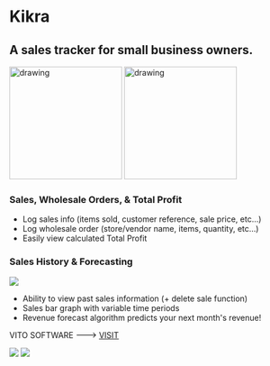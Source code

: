 # Kikra
## A sales tracker for small business owners.

<img src="https://user-images.githubusercontent.com/25287442/228870512-7853526f-3572-4440-8ba4-61fa1a1d892f.png" alt="drawing" width="200"/>
<img src="[https://user-images.githubusercontent.com/25287442/228870512-7853526f-3572-4440-8ba4-61fa1a1d892f.png](https://user-images.githubusercontent.com/25287442/228870592-67978c76-aae7-4599-94fa-e60cbdc10b32.png)" alt="drawing" width="200"/>


### Sales, Wholesale Orders, & Total Profit
- Log sales info (items sold, customer reference, sale price, etc...) 
- Log wholesale order (store/vendor name, items, quantity, etc...) 
- Easily view calculated Total Profit 

### Sales History & Forecasting
![](https://user-images.githubusercontent.com/25287442/228870375-92e69395-1b33-4b6b-95de-7be39f9ec479.png)

- Ability to view past sales information (+ delete sale function)
- Sales bar graph with variable time periods
- Revenue forecast algorithm predicts your next month's revenue!

VITO SOFTWARE ---> [VISIT](https://raviheyne.com)


![](https://user-images.githubusercontent.com/25287442/228870652-791343e9-4059-4cb1-87cd-45eb2601f9b9.png)
![](https://user-images.githubusercontent.com/25287442/228870712-73221a4d-cb20-499d-90e5-644d6f037136.png)

